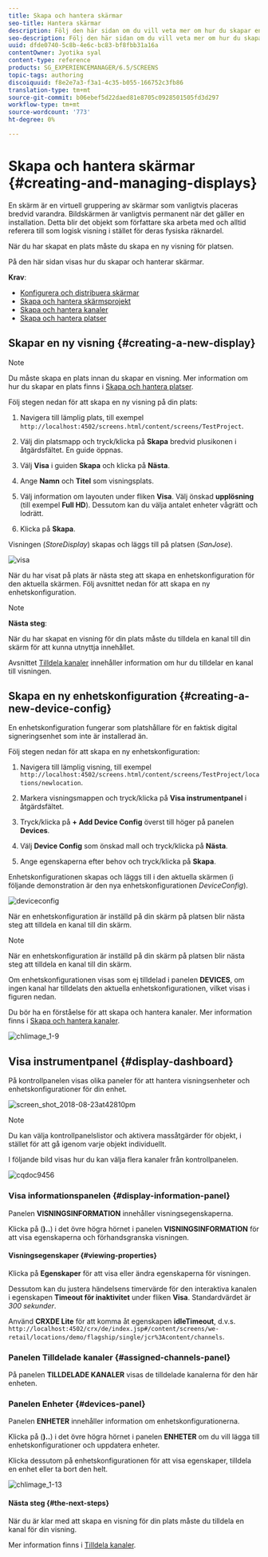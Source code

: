 ```yaml
---
title: Skapa och hantera skärmar
seo-title: Hantera skärmar
description: Följ den här sidan om du vill veta mer om hur du skapar en ny skärm- och enhetskonfiguration. Lär dig dessutom om kontrollpanelen för visning.
seo-description: Följ den här sidan om du vill veta mer om hur du skapar en ny skärm- och enhetskonfiguration. Lär dig dessutom om kontrollpanelen för visning.
uuid: dfde0740-5c8b-4e6c-bc83-bf8fbb31a16a
contentOwner: Jyotika syal
content-type: reference
products: SG_EXPERIENCEMANAGER/6.5/SCREENS
topic-tags: authoring
discoiquuid: f8e2e7a3-f3a1-4c35-b055-166752c3fb86
translation-type: tm+mt
source-git-commit: b06ebef5d22daed81e8705c0928501505fd3d297
workflow-type: tm+mt
source-wordcount: '773'
ht-degree: 0%

---
```



# Skapa och hantera skärmar {#creating-and-managing-displays}

En skärm är en virtuell gruppering av skärmar som vanligtvis placeras bredvid varandra. Bildskärmen är vanligtvis permanent när det gäller en installation. Detta blir det objekt som författare ska arbeta med och alltid referera till som logisk visning i stället för deras fysiska räknardel.

När du har skapat en plats måste du skapa en ny visning för platsen.

På den här sidan visas hur du skapar och hanterar skärmar.

**Krav**:

* [Konfigurera och distribuera skärmar](configuring-screens-introduction.md)
* [Skapa och hantera skärmsprojekt](creating-a-screens-project.md)
* [Skapa och hantera kanaler](managing-channels.md)
* [Skapa och hantera platser](managing-locations.md)

## Skapar en ny visning {#creating-a-new-display}

>[!NOTE]
>
>Du måste skapa en plats innan du skapar en visning. Mer information om hur du skapar en plats finns i [Skapa och hantera platser](managing-locations.md).

Följ stegen nedan för att skapa en ny visning på din plats:

1. Navigera till lämplig plats, till exempel `http://localhost:4502/screens.html/content/screens/TestProject`.
1. Välj din platsmapp och tryck/klicka på **Skapa** bredvid plusikonen i åtgärdsfältet. En guide öppnas.
1. Välj **Visa** i guiden **Skapa** och klicka på **Nästa**.

1. Ange **Namn** och **Titel** som visningsplats.

1. Välj information om layouten under fliken **Visa**. Välj önskad **upplösning** (till exempel **Full HD**). Dessutom kan du välja antalet enheter vågrätt och lodrätt.

1. Klicka på **Skapa**.

Visningen (*StoreDisplay*) skapas och läggs till på platsen (*SanJose*).

![visa](assets/display.gif)

När du har visat på plats är nästa steg att skapa en enhetskonfiguration för den aktuella skärmen. Följ avsnittet nedan för att skapa en ny enhetskonfiguration.

>[!NOTE]
>
>**Nästa steg**:
>
>När du har skapat en visning för din plats måste du tilldela en kanal till din skärm för att kunna utnyttja innehållet.
>
>Avsnittet [Tilldela kanaler](channel-assignment.md) innehåller information om hur du tilldelar en kanal till visningen.

## Skapa en ny enhetskonfiguration {#creating-a-new-device-config}

En enhetskonfiguration fungerar som platshållare för en faktisk digital signeringsenhet som inte är installerad än.

Följ stegen nedan för att skapa en ny enhetskonfiguration:

1. Navigera till lämplig visning, till exempel `http://localhost:4502/screens.html/content/screens/TestProject/locations/newlocation`.
1. Markera visningsmappen och tryck/klicka på **Visa instrumentpanel** i åtgärdsfältet.
1. Tryck/klicka på **+ Add Device Config** överst till höger på panelen **Devices**.

1. Välj **Device Config** som önskad mall och tryck/klicka på **Nästa**.

1. Ange egenskaperna efter behov och tryck/klicka på **Skapa**.

Enhetskonfigurationen skapas och läggs till i den aktuella skärmen (i följande demonstration är den nya enhetskonfigurationen *DeviceConfig*).

![deviceconfig](assets/deviceconfig.gif)

När en enhetskonfiguration är inställd på din skärm på platsen blir nästa steg att tilldela en kanal till din skärm.

>[!NOTE]
>
>När en enhetskonfiguration är inställd på din skärm på platsen blir nästa steg att tilldela en kanal till din skärm.
>
>Om enhetskonfigurationen visas som ej tilldelad i panelen **DEVICES**, om ingen kanal har tilldelats den aktuella enhetskonfigurationen, vilket visas i figuren nedan.
>
>Du bör ha en förståelse för att skapa och hantera kanaler. Mer information finns i [Skapa och hantera kanaler](managing-channels.md).

![chlimage_1-9](assets/chlimage_1-9.png)

## Visa instrumentpanel {#display-dashboard}

På kontrollpanelen visas olika paneler för att hantera visningsenheter och enhetskonfigurationer för din enhet.

![screen_shot_2018-08-23at42810pm](assets/screen_shot_2018-08-23at42810pm.png)

>[!NOTE]
>
>Du kan välja kontrollpanelslistor och aktivera massåtgärder för objekt, i stället för att gå igenom varje objekt individuellt.
>
>I följande bild visas hur du kan välja flera kanaler från kontrollpanelen.

![cqdoc9456](assets/cqdoc9456.gif)

### Visa informationspanelen {#display-information-panel}

Panelen **VISNINGSINFORMATION** innehåller visningsegenskaperna.

Klicka på (**)..**) i det övre högra hörnet i panelen **VISNINGSINFORMATION** för att visa egenskaperna och förhandsgranska visningen.


#### Visningsegenskaper {#viewing-properties}

Klicka på **Egenskaper** för att visa eller ändra egenskaperna för visningen.

Dessutom kan du justera händelsens timervärde för den interaktiva kanalen i egenskapen **Timeout för inaktivitet** under fliken **Visa**. Standardvärdet är *300 sekunder*.

Använd **CRXDE Lite** för att komma åt egenskapen **idleTimeout**, d.v.s. `http://localhost:4502/crx/de/index.jsp#/content/screens/we-retail/locations/demo/flagship/single/jcr%3Acontent/channels`.


### Panelen Tilldelade kanaler {#assigned-channels-panel}

På panelen **TILLDELADE KANALER** visas de tilldelade kanalerna för den här enheten.


### Panelen Enheter {#devices-panel}

Panelen **ENHETER** innehåller information om enhetskonfigurationerna.

Klicka på (**)..**) i det övre högra hörnet i panelen **ENHETER** om du vill lägga till enhetskonfigurationer och uppdatera enheter.

Klicka dessutom på enhetskonfigurationen för att visa egenskaper, tilldela en enhet eller ta bort den helt.

![chlimage_1-13](assets/chlimage_1-13.png)

#### Nästa steg {#the-next-steps}

När du är klar med att skapa en visning för din plats måste du tilldela en kanal för din visning.

Mer information finns i [Tilldela kanaler](channel-assignment.md).
